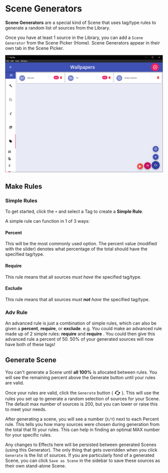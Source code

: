 # Scene Generators
**Scene Generators** are a special kind of Scene that uses tag/type rules to generate a random list of sources from the Library.

Once you have at least 1 source in the Library, you can add a `Scene Generator` from the Scene Picker (Home). 
Scene Generators appear in their own tab in the Scene Picker.

![](doc_images/scene_detail_generator.png)

## Make Rules

### Simple Rules
To get started, click the `+` and select a Tag to create a **Simple Rule**.

A simple rule can function in 1 of 3 ways:
#### Percent
This will be the most commonly used option. The percent value (modified with the slider) denotes what percentage of the 
total should have the specified tag/type.

#### Require
This rule means that all sources _must have_ the specified tag/type.

#### Exclude
This rule means that all sources _must **not** have_ the specified tag/type.

### Adv Rule
An advanced rule is just a combination of simple rules, which can also be given a **percent**, **require**, or **exclude**.
e.g. You could make an advanced rule made up of 2 simple rules: **require** <Tag1> and **require** <Tag2>. You could then
give this advanced rule a percent of 50. 50% of your generated sources will now have both of these tags!

## Generate Scene
You can't generate a Scene until **all 100%** is allocated between rules. You will see the remaining percent above the
Generate button until your rules are valid. 

Once your rules are valid, click the `Generate` button ( <img style="vertical-align: -5px" src="doc_icons/generate.svg" 
alt="Generate" width="20" height="20"> ). This will use the rules you set up to generate a random selection of sources 
for your Scene. The default max number of sources is 200, but you can lower or raise this to meet your needs.

After generating a scene, you will see a number (`X/Y`) next to each Percent rule. This tells you how many sources 
were chosen during generation from the total that fit your rules. This can help in finding an optimal MAX number for your
specific rules.

Any changes to Effects here will be persisted between generated Scenes (using this Generator). The only thing that 
gets overridden when you click `Generate` is the list of sources. If you are particularly fond of a generated 
Scene, you can click `Save as Scene` in the sidebar to save these sources as their own stand-alone Scene.